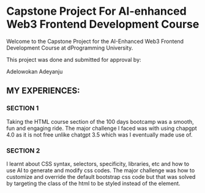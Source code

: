 # Capstone Project For AI-enhanced Web3 Frontend Development Course
Welcome to the Capstone Project for the AI-Enhanced Web3 Frontend Development Course at dProgramming University. 

This project was done and submitted for approval by:

Adelowokan Adeyanju 

## MY EXPERIENCES:

### SECTION 1
Taking the HTML course section of the 100 days bootcamp was a smooth, fun and engaging ride. The major challenge I faced was with using chapgpt 4.0 as it is not free unlike chatgpt 3.5 which was I eventually made use of.

### SECTION 2
I learnt about CSS syntax, selectors, specificity, libraries, etc and how to use AI to generate and modify css codes. The major challenge was how to customize and override the default bootstrap css code but that was solved by targeting the class of the html to be styled instead of the element.

